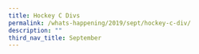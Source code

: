 ```yaml
---
title: Hockey C Divs
permalink: /whats-happening/2019/sept/hockey-c-div/
description: ""
third_nav_title: September
---
```


